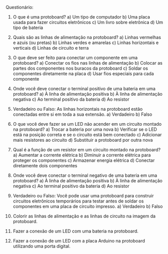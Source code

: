 Questionário:

1. O que é uma protoboard?
a) Um tipo de computador
b) Uma placa usada para fazer circuitos eletrônicos
c) Um livro sobre eletrônica
d) Um tipo de bateria

2. Quais são as linhas de alimentação na protoboard?
a) Linhas vermelhas e azuis (ou pretas)
b) Linhas verdes e amarelas
c) Linhas horizontais e verticais
d) Linhas de circuito e terra

3. O que deve ser feito para conectar um componente em uma protoboard?
a) Conectar os fios nas linhas de alimentação
b) Colocar as partes dos componentes nos buracos da protoboard
c) Soldar os componentes diretamente na placa
d) Usar fios especiais para cada componente

4. Onde você deve conectar o terminal positivo de uma bateria em uma protoboard?
a) À linha de alimentação positiva
b) À linha de alimentação negativa
c) Ao terminal positivo da bateria
d) Ao resistor

5. Verdadeiro ou Falso: As linhas horizontais na protoboard estão conectadas entre si em toda a sua extensão.
a) Verdadeiro
b) Falso

6. O que você deve fazer se um LED não acender em um circuito montado na protoboard?
a) Trocar a bateria por uma nova
b) Verificar se o LED está na posição correta e se o circuito está bem conectado
c) Adicionar mais resistores ao circuito
d) Substituir a protoboard por outra nova

7. Qual é a função de um resistor em um circuito montado na protoboard?
a) Aumentar a corrente elétrica
b) Diminuir a corrente elétrica para proteger os componentes
c) Armazenar energia elétrica
d) Conectar diretamente dois componentes

8. Onde você deve conectar o terminal negativo de uma bateria em uma protoboard?
a) À linha de alimentação positiva
b) À linha de alimentação negativa
c) Ao terminal positivo da bateria
d) Ao resistor

9. Verdadeiro ou Falso: Você pode usar uma protoboard para construir circuitos eletrônicos temporários para testar antes de soldar os componentes em uma placa de circuito impresso.
a) Verdadeiro
b) Falso

10. Colorir as linhas de alimentação e as linhas de circuito na imagem da protoboard.

11. Fazer a conexão de um LED com uma bateria na protoboard.

12. Fazer a conexão de um LED com a placa Arduino na protoboard utilizando uma porta digital.